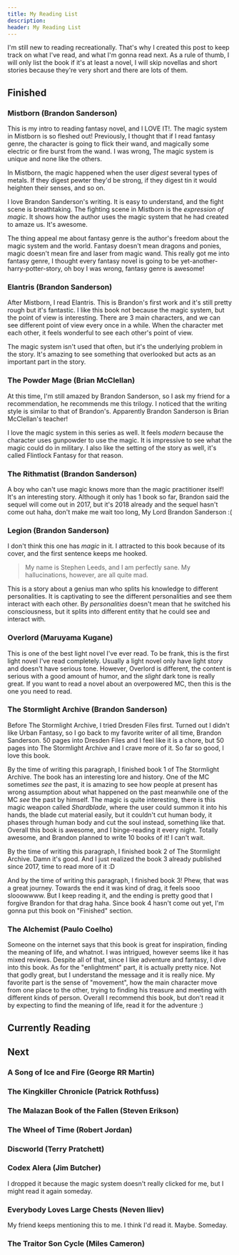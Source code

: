 ```yaml
---
title: My Reading List
description:
header: My Reading List
---
```


I'm still new to reading recreationally. That's why I created this post to keep track on what I've read, and what I'm gonna read next. As a rule of thumb, I will only list the book if it's at least a novel, I will skip novellas and short stories because they're very short and there are lots of them.

## Finished

### Mistborn (Brandon Sanderson)

This is my intro to reading fantasy novel, and I LOVE IT!. The magic system in Mistborn is so fleshed out! Previously, I thought that if I read fantasy genre, the character is going to flick their wand, and magically some electric or fire burst from the wand. I was wrong, The magic system is unique and none like the others.

In Mistborn, the magic happened when the user *digest* several types of metals. If they digest pewter they'd be strong, if they digest tin it would heighten their senses, and so on.

I love Brandon Sanderson's writing. It is easy to understand, and the fight scene is breathtaking. The fighting scene in Mistborn is the *expression of magic*. It shows how the author uses the magic system that he had created to amaze us. It's awesome.

The thing appeal me about fantasy genre is the author's freedom about the magic system and the world. Fantasy doesn't mean dragons and ponies, magic doesn't mean fire and laser from magic wand. This really got me into fantasy genre, I thought every fantasy novel is going to be yet-another-harry-potter-story, oh boy I was wrong, fantasy genre is awesome!

### Elantris (Brandon Sanderson)

After Mistborn, I read Elantris. This is Brandon's first work and it's still pretty rough but it's fantastic. I like this book not because the magic system, but the point of view is interesting. There are 3 main characters, and we can see different point of view every once in a while. When the character met each other, it feels wonderful to see each other's point of view.

The magic system isn't used that often, but it's the underlying problem in the story. It's amazing to see something that overlooked but acts as an important part in the story.

### The Powder Mage (Brian McClellan)

At this time, I'm still amazed by Brandon Sanderson, so I ask my friend for a recommendation, he recommends me this trilogy. I noticed that the writing style is similar to that of Brandon's. Apparently Brandon Sanderson is Brian McClellan's teacher!

I love the magic system in this series as well. It feels *modern* because the character uses gunpowder to use the magic. It is impressive to see what the magic could do in military. I also like the setting of the story as well, it's called Flintlock Fantasy for that reason.

### The Rithmatist (Brandon Sanderson)

A boy who can't use magic knows more than the magic practitioner itself! It's an interesting story. Although it only has 1 book so far, Brandon said the sequel will come out in 2017, but it's 2018 already and the sequel hasn't come out haha, don't make me wait too long, My Lord Brandon Sanderson :(

### Legion (Brandon Sanderson)

I don't think this one has *magic* in it. I attracted to this book because of its cover, and the first sentence keeps me hooked.

> My name is Stephen Leeds, and I am perfectly sane. My hallucinations, however, are all quite mad.

This is a story about a genius man who splits his knowledge to different personalities. It is captivating to see the different personalities and see them interact with each other. By *personalities* doesn't mean that he switched his consciousness, but it splits into different entity that he could see and interact with.

### Overlord (Maruyama Kugane)

This is one of the best light novel I've ever read. To be frank, this is the first light novel I've read completely. Usually a light novel only have light story and doesn't have serious tone. However, Overlord is different, the content is serious with a good amount of humor, and the *slight* dark tone is really great. If you want to read a novel about an overpowered MC, then this is the one you need to read.

### The Stormlight Archive (Brandon Sanderson)

Before The Stormlight Archive, I tried Dresden Files first. Turned out I didn't like Urban Fantasy, so I go back to my favorite writer of all time, Brandon Sanderson. 50 pages into Dresden Files and I feel like it is a chore, but 50 pages into The Stormlight Archive and I crave more of it. So far so good, I love this book.

By the time of writing this paragraph, I finished book 1 of The Stormlight Archive. The book has an interesting lore and history. One of the MC sometimes *see* the past, it is amazing to see how people at present has wrong assumption about what happened on the past meanwhile one of the MC *see* the past by himself. The magic is quite interesting, there is this magic weapon called *Shardblade*, where the user could summon it into his hands, the blade cut material easily, but it couldn't cut human body, it phases through human body and cut the soul instead, something like that. Overall this book is awesome, and I binge-reading it every night. Totally awesome, and Brandon planned to write 10 books of it! I can't wait.

By the time of writing this paragraph, I finished book 2 of The Stormlight Archive. Damn it's good. And I just realized the book 3 already published since 2017, time to read more of it :D

And by the time of writing this paragraph, I finished book 3! Phew, that was a great journey. Towards the end it was kind of drag, it feels sooo slooowwww. But I keep reading it, and the ending is pretty good that I forgive Brandon for that drag haha. Since book 4 hasn't come out yet, I'm gonna put this book on "Finished" section.

### The Alchemist (Paulo Coelho)

Someone on the internet says that this book is great for inspiration, finding the meaning of life, and whatnot. I was intrigued, however seems like it has mixed reviews. Despite all of that, since I like adventure and fantasy, I dive into this book. As for the "enlightment" part, it is actually pretty nice. Not that godly great, but I understand the message and it is really nice. My favorite part is the sense of "movement", how the main character move from one place to the other, trying to finding his treasure and meeting with different kinds of person. Overall I recommend this book, but don't read it by expecting to find the meaning of life, read it for the adventure :)

## Currently Reading

## Next

### A Song of Ice and Fire (George RR Martin)

### The Kingkiller Chronicle (Patrick Rothfuss)

### The Malazan Book of the Fallen (Steven Erikson)

### The Wheel of Time (Robert Jordan)

### Discworld (Terry Pratchett)

### Codex Alera (Jim Butcher)

I dropped it because the magic system doesn't really clicked for me, but I might read it again someday.

### Everybody Loves Large Chests (Neven Iliev)

My friend keeps mentioning this to me. I think I'd read it. Maybe. Someday.

### The Traitor Son Cycle (Miles Cameron)

